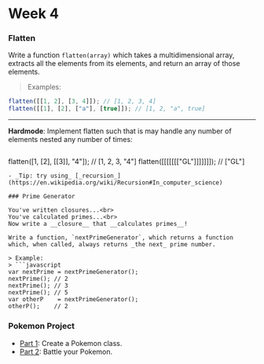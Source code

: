 # Week 4

### Flatten

Write a function `flatten(array)` which takes a multidimensional array, extracts all the elements from its elements, and return an array of those elements.

> Examples:

```javascript
flatten([[1, 2], [3, 4]]); // [1, 2, 3, 4]
flatten([[1], [2], ["a"], [true]]); // [1, 2, "a", true]
```
---

 __Hardmode__: Implement flatten such that is may handle any number of elements nested any number of times:

> ```javascript
flatten([1, [2], [[3]], "4"]); // [1, 2, 3, "4"]
flatten([[[[[[["GL"]]]]]]]); // ["GL"]
```
- _Tip: try using_ [_recursion_](https://en.wikipedia.org/wiki/Recursion#In_computer_science)

### Prime Generator

You've written closures...<br>
You've calculated primes...<br>
Now write a __closure__ that __calculates primes__!

Write a function, `nextPrimeGenerator`, which returns a function which, when called, always returns _the next_ prime number.

> Example:
> ```javascript
var nextPrime = nextPrimeGenerator();
nextPrime(); // 2
nextPrime(); // 3
nextPrime(); // 5
var otherP    = nextPrimeGenerator();
otherP();    // 2
```


### Pokemon Project

* [Part 1](../w4/d4/pokemon/class.md): Create a Pokemon class.
* [Part 2](../w4/d4/pokemon/battle.md): Battle your Pokemon.
